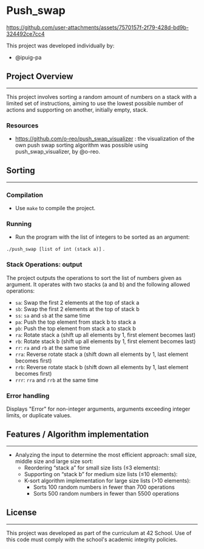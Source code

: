 # Push_swap


https://github.com/user-attachments/assets/7570157f-2f79-428d-bd9b-324492ce7cc4


This project was developed individually by:

- @ipuig-pa

## Project Overview

---

This project involves sorting a random amount of numbers on a stack with a limited set of instructions, aiming to use the lowest possible number of actions and supporting on another, initially empty, stack.  

### Resources

- https://github.com/o-reo/push_swap_visualizer : the visualization of the own push swap sorting algorithm was possible using push_swap_visualizer, by @o-reo.

## Sorting

---

### Compilation

- Use `make` to compile the project.

### Running

- Run the program with the list of integers to be sorted as an argument:

`./push_swap [list of int (stack a)]` .

### Stack Operations: output

The project outputs the operations to sort the list of numbers given as argument. It operates with two stacks (a and b) and the following allowed operations:

- `sa`: Swap the first 2 elements at the top of stack a
- `sb`: Swap the first 2 elements at the top of stack b
- `ss`: `sa` and `sb` at the same time
- `pa`: Push the top element from stack b to stack a
- `pb`: Push the top element from stack a to stack b
- `ra`: Rotate stack a (shift up all elements by 1, first element becomes last)
- `rb`: Rotate stack b (shift up all elements by 1, first element becomes last)
- `rr`: `ra` and `rb` at the same time
- `rra`: Reverse rotate stack a (shift down all elements by 1, last element becomes first)
- `rrb`: Reverse rotate stack b (shift down all elements by 1, last element becomes first)
- `rrr`: `rra` and `rrb` at the same time

### **Error handling**

Displays "Error" for non-integer arguments, arguments exceeding integer limits, or duplicate values.

## Features / Algorithm implementation

---

- Analyzing the input to determine the most efficient approach: small size, middle size and large size sort:
    - Reordering “stack a” for small size lists  (≤3 elements):
    - Supporting on “stack b”  for medium size lists  (≤10 elements):
    - K-sort algorithm implementation for large size lists  (>10 elements):
        - Sorts 100 random numbers in fewer than 700 operations
        - Sorts 500 random numbers in fewer than 5500 operations

## License

---

This project was developed as part of the curriculum at 42 School. Use of this code must comply with the school's academic integrity policies.
